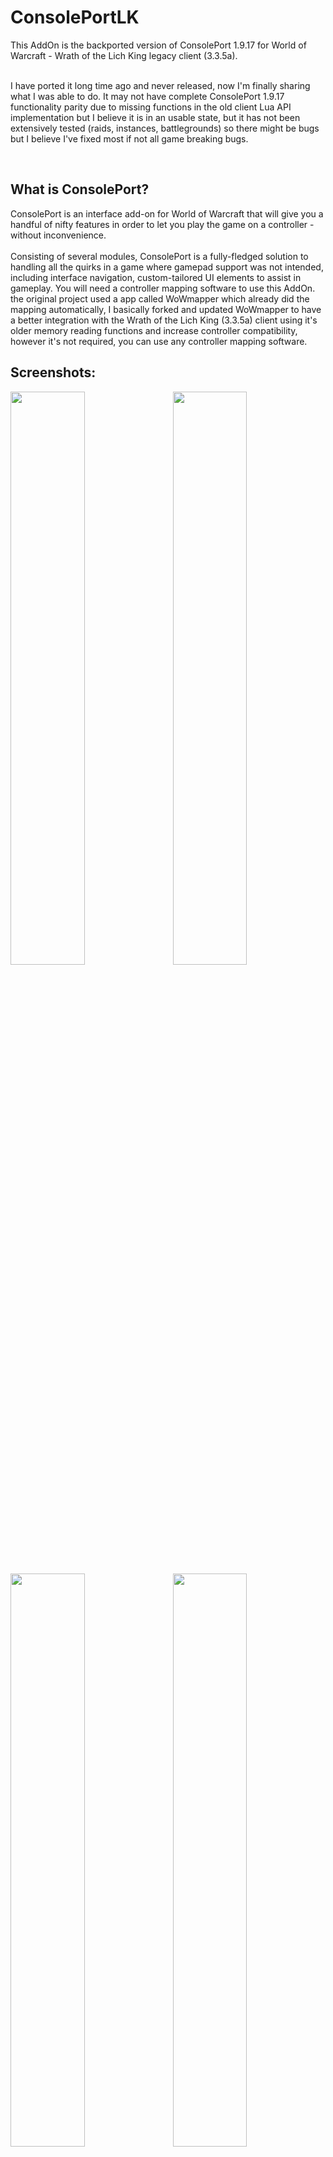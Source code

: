 # ConsolePortLK

This AddOn is the backported version of ConsolePort 1.9.17 for World of Warcraft - Wrath of the Lich King legacy client (3.3.5a).<br /><br />

I have ported it long time ago and never released, now I'm finally sharing what I was able to do. It may not have complete ConsolePort 1.9.17 functionality parity due to missing functions in the old client Lua API implementation but I believe it is in an usable state, but it has not been extensively tested (raids, instances, battlegrounds)
so there might be bugs but I believe I've fixed most if not all game breaking bugs.

<br />

<h2>What is ConsolePort?</h2>
ConsolePort is an interface add-on for World of Warcraft that will give you a handful of nifty features
in order to let you play the game on a controller - without inconvenience.
<br/><br/>
Consisting of several modules, ConsolePort is a fully-fledged solution to handling all the quirks in a game where gamepad support was not intended,
including interface navigation, custom-tailored UI elements to assist in gameplay. You will need a controller mapping software to use this AddOn.
the original project used a app called WoWmapper which already did the mapping automatically, I basically forked and updated WoWmapper
to have a better integration with the Wrath of the Lich King (3.3.5a) client using it's older memory reading functions and increase controller compatibility, however it's not required, you can use any controller mapping software.

## Screenshots:

<a href="https://user-images.githubusercontent.com/54692677/138369605-3ba273e8-598c-4549-9826-a4edc5411a3e.png">
<img src="https://user-images.githubusercontent.com/54692677/138370327-3c0b24b0-9ea5-4d90-bcf4-eb4638217f00.png" align="right" width="48.5%">
</a>
<a href="https://user-images.githubusercontent.com/54692677/138370446-ceae8a27-5276-4888-94b4-b747a8e1ed40.png">
<img src="https://user-images.githubusercontent.com/54692677/138370452-ddfb95dc-aa13-419d-bf03-4e2502a8a3bb.png" width="48.5%">
</a>

<a href="https://user-images.githubusercontent.com/54692677/138370582-5f14f0e2-9bd7-4980-ac3b-4155e30b70df.png">
<img src="https://user-images.githubusercontent.com/54692677/138370592-054fe76a-4b55-4da0-996a-8bb68118f692.png" align="right" width="48.5%">
</a>
<a href="https://user-images.githubusercontent.com/54692677/138370708-f074085d-9396-4c3c-8bb4-3a731ea261b9.png">
<img src="https://user-images.githubusercontent.com/54692677/138370714-fe06daba-ca0e-49af-97f9-e8e5e2ffd5ca.png" width="48.5%">
</a>

<a href="https://user-images.githubusercontent.com/54692677/138371330-0a63a2ca-05e6-4707-b96a-c73c841f5955.png">
<img src="https://user-images.githubusercontent.com/54692677/138371293-e03b7df5-b74e-4dba-abd2-0aa0eea5a2d6.png" align="right" width="48.5%">
</a>
<a href="https://user-images.githubusercontent.com/54692677/138371431-185684b8-f1f4-4d22-af17-47716daa1703.png">
<img src="https://user-images.githubusercontent.com/54692677/138371373-c0a53844-710b-4fbe-90bc-261b5b7cd016.png" width="48.5%">
</a>


## Installation:

1. Download **[Latest Version](https://github.com/leoaviana/ConsolePortLK/releases/latest)**
2. Unpack the Zip file
3. Copy (or drag and drop) all of the extracted folders (ConsolePort, ConsolePortBar, etc.) into your Wow-Directory\Interface\AddOns
4. Download **[WoWmapperX](https://github.com/leoaviana/WoWmapperX)**
5. Start WoWmapperX and connect your controller.
5. Restart WoW

## Commands:

    /cp               Show all addon commands in the chatbox
    /cp actionbar     Modify controller actionbar
    /cp config        Open the configuration panel
    /cp cvar          (Advanced) list of console variables
    /cp help          Help & Tutorials
    /cp recalibrate   Recalibrate your controller
    /cp resetall      Full addon reset (irreversible)
    /cp type          Change controller type

## FAQ:

### I would like to report a bug. What i need to do?
Make sure you're using the latest version of [ConsolePort](https://github.com/leoaviana/ConsolePortLK/releases/latest)
<br />
Describe your issue in as much detail as possible.
<br />
If your issue is graphical, please take some screenshots to illustrate it.
<br />
What were you doing when the problem occurred?
<br />
Explain how people can reproduce the issue.
<br />
<br />
### Can you port this to 2.4.3 or older?
ConsolePort relies mostly on [RestrictedEnvironment](https://wowwiki-archive.fandom.com/wiki/RestrictedEnvironment) functions and [SecureHandlers](https://wowwiki-archive.fandom.com/wiki/SecureHandlers), most of those we're implemented into the game client after patch 3.0, so <b>no.</b> I'm not saying that it is completely impossible to port because I don't know but as far I know there is no alternatives to RestrictedEnvironment on older clients, it seems like that there is an alternative to SecureHandlers implemented in patch 2.0 but the documentation about it is scarce and I do not have any interest in porting it to older versions.

